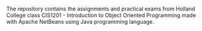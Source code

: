The repository contains the assignments and practical exams from Holland College class CIS1201 - Introduction to Object Oriented Programming made with Apache NetBeans using Java programming language.
